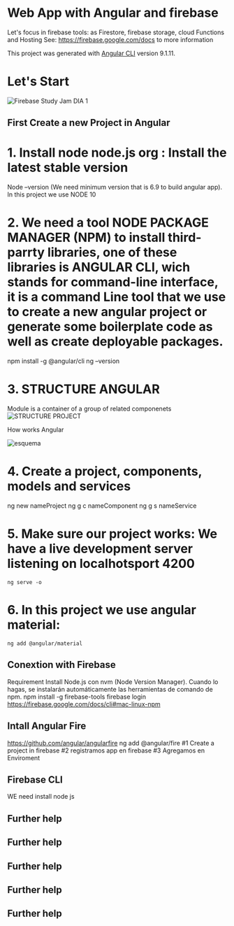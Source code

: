 # Web App with Angular and firebase
Let's focus in firebase tools: as Firestore, firebase storage, cloud Functions and Hosting
See: https://firebase.google.com/docs to more information

This project was generated with [Angular CLI](https://github.com/angular/angular-cli) version 9.1.11.


# Let's Start
![Firebase Study Jam DIA 1](https://user-images.githubusercontent.com/39227411/87808661-197b9d00-c828-11ea-8d35-f73133c0c367.jpg)
## First Create a new Project in Angular
# 1.	Install node  node.js org : Install the latest stable version
Node –version (We need minimum version that is 6.9 to build angular app). In this project we use NODE 10
# 2.	We need a tool  NODE PACKAGE MANAGER (NPM) to install third-parrty libraries, one of these libraries is ANGULAR CLI, wich stands for command-line interface, it is a command Line tool that we use to create a new angular project or generate some boilerplate code as well  as create deployable packages. 
   npm install -g @angular/cli 
   ng –version
# 3. STRUCTURE ANGULAR 
Module is a container of a group of related componenets
![STRUCTURE PROJECT](https://user-images.githubusercontent.com/39227411/87810756-7af13b00-c82b-11ea-969a-a97d5e868cb0.jpg)

How works Angular

![esquema](https://user-images.githubusercontent.com/39227411/87809518-85aad080-c829-11ea-9fac-e95f316ea58f.gif)
# 4.	Create a project, components, models and services
  ng new nameProject
  ng g c nameComponent
  ng g s nameService
  
# 5.	Make sure our project works: We have a live development server listening  on localhotsport 4200
    ng serve -o
# 6. In this project we use angular material:
    ng add @angular/material

##  Conextion with Firebase
Requirement Install Node.js con nvm (Node Version Manager).
Cuando lo hagas, se instalarán automáticamente las herramientas de comando de npm.
npm install -g firebase-tools
firebase login
https://firebase.google.com/docs/cli#mac-linux-npm
## Intall Angular Fire
https://github.com/angular/angularfire
ng add @angular/fire
#1 Create a project in firebase
#2 registramos app en firebase
#3 Agregamos en Enviroment
## Firebase CLI


WE need install node js 
## Further help
## Further help
## Further help
## Further help
## Further help
